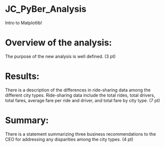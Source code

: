 # JC_PyBer_Analysis
Intro to Matplotlib!

# Overview of the analysis:

The purpose of the new analysis is well defined. (3 pt)

# Results:

There is a description of the differences in ride-sharing data among the different city types. Ride-sharing data include the total rides, total drivers, total fares, average fare per ride and driver, and total fare by city type. (7 pt)

# Summary:

There is a statement summarizing three business recommendations to the CEO for addressing any disparities among the city types. (4 pt)